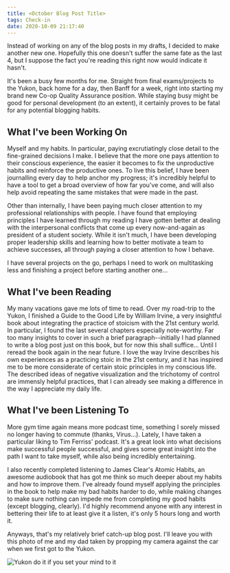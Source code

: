 ```yaml
---
title: <October Blog Post Title>
tags: Check-in
date: 2020-10-09 21:17:40
---
```



Instead of working on any of the blog posts in my drafts, I decided to make another new one.  Hopefully this one doesn't suffer the same fate as the last 4, but I suppose the fact you're reading this right now would indicate it hasn't. 

It's been a busy few months for me.  Straight from final exams/projects to the Yukon, back home for a day, then Banff for a week, right into starting my brand new Co-op Quality Assurance position.  While staying busy might be good for personal development (to an extent), it certainly proves to be fatal for any potential blogging habits.

## What I've been Working On

Myself and my habits.  In particular, paying excrutiatingly close detail to the fine-grained decisions I make.  I believe that the more one pays attention to their conscious experience, the easier it becomes to fix the unproductive habits and reinforce the productive ones.  To live this belief, I have been journalling every day to help anchor my progress; it's incredibly helpful to have a tool to get a broad overview of how far you've come, and will also help avoid repeating the same mistakes that were made in the past.  

Other than internally, I have been paying much closer attention to my professional relationships with people.  I have found that employing principles I have learned through my reading I have gotten better at dealing with the interpersonal conflicts that come up every now-and-again as president of a student society.  While it isn't much, I have been developing proper leadership skills and learning how to better motivate a team to achieve successes, all through paying a closer attention to how I behave.  

I have several projects on the go, perhaps I need to work on multitasking less and finishing a project before starting another one...  

## What I've been Reading

My many vacations gave me lots of time to read.  Over my road-trip to the Yukon, I finished a Guide to the Good Life by William Irvine, a very insightful book about integrating the practice of stoicism with the 21st century world.  In particular, I found the last several chapters especially note-worthy.  Far too many insights to cover in such a brief paragraph--initially I had planned to write a blog post just on this book, but for now this shall suffice...  Until I reread the book again in the near future.  I love the way Irvine describes his own experiences as a practicing stoic in the 21st century, and it has inspired me to be more considerate of certain stoic principles in my conscious life.  The described ideas of negative visualization and the trichotomy of control are immensly helpful practices, that I can already see making a difference in the way I appreciate my daily life.

## What I've been Listening To

More gym time again means more podcast time, something I sorely missed no longer having to commute (thanks, Virus...).  Lately, I have taken a particular liking to Tim Ferriss' podcast.  It's a great look into what decisions make successful people successful, and gives some great insight into the path I want to take myself, while also being incredibly entertaining.

I also recently completed listening to James Clear's Atomic Habits, an awesome audiobook that has got me think so much deeper about my habits and how to improve them.  I've already found myself applying the principles in the book to help make my bad habits harder to do, while making changes to make sure nothing can impede me from completing my good habits (except blogging, clearly).  I'd highly recommend anyone with any interest in bettering their life to at least give it a listen, it's only 5 hours long and worth it.  

Anyways, that's my relatively brief catch-up blog post.  I'll leave you with this photo of me and my dad taken by propping my camera against the car when we first got to the Yukon.  

![Yukon do it if you set your mind to it](https://chubb.blog/images/yukon-do-it.jpg)